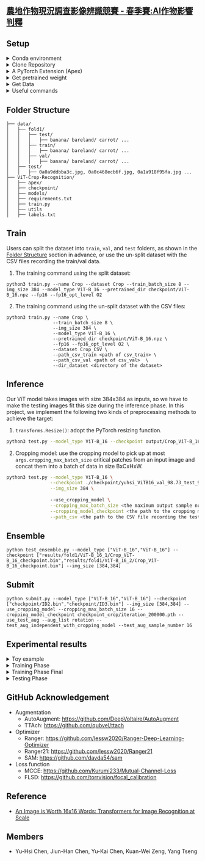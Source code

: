 ## [農地作物現況調查影像辨識競賽 - 春季賽:AI作物影響判釋](https://aidea-web.tw/topic/93c8c26b-0e96-44bc-9a53-1c96353ad340)


## Setup

<details>

<summary>Conda environment</summary>
  
```bash
conda create -n Crop python==3.9 -y
conda activate Crop
```

</details>


<details>

<summary>Clone Repository</summary>
  
```bash
git clone https://github.com/TW-yuhsi/ViT-Crop-Recognition.git
pip install -r requirements.txt
```

</details>


<details>

<summary>A PyTorch Extension (Apex)</summary>
  
```bash
git clone https://github.com/NVIDIA/apex
cd apex/
python setup.py install
```

</details>


<details>

<summary>Get pretrained weight</summary>
  
```bash
cd ~ ViT-Crop-Recognition/
mkdir checkpoint
cd checkpoint/
wget https://storage.googleapis.com/vit_models/imagenet21k/ViT-B_16.npz
```
  
## Usage
* [Available models](https://console.cloud.google.com/storage/vit_models/): ViT-B_16(**85.8M**), R50+ViT-B_16(**97.96M**), ViT-B_32(**87.5M**), ViT-L_16(**303.4M**), ViT-L_32(**305.5M**), ViT-H_14(**630.8M**)
  * imagenet21k pre-train models
    * ViT-B_16, ViT-B_32, ViT-L_16, ViT-L_32, ViT-H_14
  * imagenet21k pre-train + imagenet2012 fine-tuned models
    * ViT-B_16-224, ViT-B_16, ViT-B_32, ViT-L_16-224, ViT-L_16, ViT-L_32
  * Hybrid Model([Resnet50](https://github.com/google-research/big_transfer) + Transformer)
    * R50-ViT-B_16
```
### imagenet21k pre-train
wget https://storage.googleapis.com/vit_models/imagenet21k/{MODEL_NAME}.npz

### imagenet21k pre-train + imagenet2012 fine-tuning
wget https://storage.googleapis.com/vit_models/imagenet21k+imagenet2012/{MODEL_NAME}.npz

```

</details>


<details>

<summary>Get Data</summary>

#### Stage 1 dataset
  
- [Train Data 下載點一](http://aicup-dataset.aidea-web.tw:18080/dataset/train/)
- [Train Data 下載點二 (Google Drive)](https://drive.google.com/drive/folders/1hLNSr6YUIWo8jJO-6BAtZhKP_Ie9wwKw)
- [Train Data 下載點三 (OneDrive)](https://ncku365-my.sharepoint.com/personal/p66101087_ncku_edu_tw/_layouts/15/onedrive.aspx?id=%2Fpersonal%2Fp66101087%5Fncku%5Fedu%5Ftw%2FDocuments%2FAICUP%20%E8%A8%93%E7%B7%B4%E8%B3%87%E6%96%99%E9%9B%86&ga=1)
- [Train Data 下載點四 (學術網路)](https://dgl.synology.me/drive/d/s/nzyNfheVlMy6UeKwv0wP8SLAA4T1caMN/hS3Bh_72ez_cWY2PzLaOwMkOkPTSwj0a-_7EgGP3KZAk)
- [Test Data 下載點一](http://aicup-dataset.aidea-web.tw:18080/dataset/test/)
- [Test Data 下載點二 (Google Drive)](https://drive.google.com/drive/folders/1bUP0voNju94nQd_kgr-kr-tjP4opj1Zd?usp=sharing)
- [Test Data 下載點三 (OneDrive)](https://ncku365-my.sharepoint.com/:f:/g/personal/p66101087_ncku_edu_tw/Em_JRy7IcJhIk-Nbrn7Ii34BSh8N4AlX6GyUzg_IboJoKA)
- [Test Data 下載點四 (學術網路)](https://dgl.synology.me/drive/d/s/odkYeGEacoKxd0oTC5BGPjff97OcvHNk/_24MEXkmwEX647b4CcRt8TqsiN6xhv4U-RrZAhjyfgwk)
- [submission_example.csv](http://aicup-dataset.aidea-web.tw:18080/dataset/test/submission_example.csv)
  
![image](https://github.com/TW-yuhsi/ViT-Crop-Recognition/blob/main/figures/stage%201%20data.png)

</details>


<details>

<summary>Useful commands</summary>
  
```bash=
unzip \*.zip    # Unzip all ZIP files
ls -l | grep "^-" | wc -l    # Check the number of files
```

</details>




## Folder Structure
```
├── data/
│   ├── fold1/
│   │   ├── test/
│   │   │   ├── banana/ bareland/ carrot/ ...
│   │   ├── train/
│   │   │   ├── banana/ bareland/ carrot/ ...
│   │   ├── val/
│   │   │   ├── banana/ bareland/ carrot/ ...
│   ├── test/
│   │   ├── 0a0a9ddbba3c.jpg, 0a0c468ecb6f.jpg, 0a1a918f95fa.jpg ...
├── ViT-Crop-Recognition/
│   ├── apex/
│   ├── checkpoint/
│   ├── models/
│   ├── requirements.txt
│   ├── train.py
│   ├── utils
│   ├── labels.txt
```



## Train

Users can split the dataset into `train`, `val`, and `test` folders, as shown in the [Folder Structure](#folder-structure) section in advance, or use the un-split dataset with the CSV files recording the train/val data.

1. The training command using the split dataset:
```bash=
python3 train.py --name Crop --dataset Crop --train_batch_size 8 --img_size 384 --model_type ViT-B_16 --pretrained_dir checkpoint/ViT-B_16.npz --fp16 --fp16_opt_level O2
```
2. The training command using the un-split dataset with the CSV files:
```bash=
python3 train.py --name Crop \
                 --train_batch_size 8 \
                 --img_size 384 \
                 --model_type ViT-B_16 \
                 --pretrained_dir checkpoint/ViT-B_16.npz \
                 --fp16 --fp16_opt_level O2 \
                 --dataset Crop_CSV \
                 --path_csv_train <path of csv_train> \
                 --path_csv_val <path of csv_val>  \
                 --dir_dataset <directory of the dataset> 
```

## Inference

Our ViT model takes images with size 384x384 as inputs, so we have to make the testing images fit this size during the inference phase. In this project, we implement the following two kinds of preprocessing methods to achieve the target:
1. `transforms.Resize()`: adopt the PyTorch resizing function.
```bash
python3 test.py --model_type ViT-B_16 --checkpoint output/Crop_ViT-B_16_checkpoint.bin --img_size 384
```

2. Cropping model: use the cropping model to pick up at most `args.cropping_max_batch_size` critical patches from an input image and concat them into a batch of data in size BxCxHxW.
```bash
python3 test.py --model_type ViT-B_16 \
                --checkpoint ./checkpoint/yuhsi_ViTB16_val_98.73_test_98.64.bin \
                --img_size 384 \
                
                --use_cropping_model \
                --cropping_max_batch_size <the maximum output sample number of the cropping model> \
                --cropping_model_checkpoint <the path to the cropping model checkpoint> \
                --path_csv <the path to the CSV file recording the testing data> \
```

## Ensemble
```bash=
python test_ensemble.py --model_type ["ViT-B_16","ViT-B_16"] --checkpoint ["results/fold1/ViT-B_16_1/Crop_ViT-B_16_checkpoint.bin","results/fold1/ViT-B_16_2/Crop_ViT-B_16_checkpoint.bin"] --img_size [384,384]
```


## Submit
```bash=
python submit.py --model_type ["ViT-B_16","ViT-B_16"] --checkpoint ["checkpoint/ID2.bin","checkpoint/ID3.bin"] --img_size [384,384] --use_cropping_model --cropping_max_batch_size 16 --cropping_model_checkpoint checkpoint_crop/iteration_200000.pth --use_test_aug --aug_list rotation --test_aug_independent_with_cropping_model --test_aug_sample_number 16
```



## Experimental results




<details>

<summary>Toy example</summary>

  
<table>
  <tr>
    <td>Checkpoint</td>
    <td>Model</td>
    <td>Pretrained</td>
    <td>Dataset</td>
    <td>Batch size</td>
    <td>Epochs</td>
    <td>Loss</td>
    <td>Optimizer</td>
    <td>Scheduler</td>
    <td>Augmentation</td>
    <td>Best val epoch</td>
    <td>Best val acc (%)</td>
    <td>test acc (%)</td>
    <td>training time</td>
  </tr>
  <tr>
    <td>2022-04-09</td>
    <td>ResNet101</td>
    <td>imagenet</td>
    <td>1K</td>
    <td>32</td>
    <td>60</td>
    <td>CE</td>
    <td>optimizer = optim.SGD(model.parameters(), lr=0.05)</td>
    <td>step_lr_scheduler = lr_scheduler.StepLR(optimizer, step_size=10, gamma=0.5)</td>
    <td>RandomResizedCrop(416),<br>Normalize(mean=(0.485, 0.456, 0.406), std=(0.229, 0.224, 0.225))</td>
    <td> </td>
    <td>84 </td>
    <td> </td>
    <td>2hr 41min </td>
  </tr>

</table>


</details>




<details>

<summary>Training Phase</summary>

  
<table>
  <tr>
    <td>Checkpoint</td>
    <td>ID</td>
    <td>Model</td>
    <td>Pretrained</td>
    <td>Dataset</td>
    <td>Batch size</td>
    <td>Epochs</td>
    <td>Loss</td>
    <td>Optimizer</td>
    <td>Scheduler</td>
    <td>Augmentation</td>
    <td>Best val epoch</td>
    <td>Best val acc (%)</td>
    <td>test acc (%)</td>
    <td>training time</td>
  </tr>
  <tr>
    <td>2022-04-18</td>
    <td>1</td>
    <td>ResNet101</td>
    <td>imagenet</td>
    <td>fold1</td>
    <td>16</td>
    <td>1</td>
    <td>CE</td>
    <td>optimizer = optim.SGD(model.parameters(), lr=0.05)</td>
    <td>step_lr_scheduler = lr_scheduler.StepLR(optimizer, step_size=10, gamma=0.5)</td>
    <td>RandomResizedCrop(416),<br>Normalize(mean=(0.485, 0.456, 0.406), std=(0.229, 0.224, 0.225))</td>
    <td> </td>
    <td>86.05 </td>
    <td>77.18 </td>
    <td>>1hr </td>
  </tr>
  <tr>
    <td>2022-04-21</td>
    <td>2</td>
    <td>ViT-B_16</td>
    <td>imagenet21k</td>
    <td>fold4</td>
    <td>8</td>
    <td>10000 (iter)</td>
    <td>CE</td>
    <td>optimizer = torch.optim.SGD(model.parameters(), lr=args.learning_rate, momentum=0.9, weight_decay=args.weight_decay)</td>
    <td>scheduler = WarmupCosineSchedule(optimizer, warmup_steps=args.warmup_steps, t_total=t_total)</td>
    <td>RandomResizedCrop(384)</td>
    <td>9900 (iter)</td>
    <td>97.70 </td>
    <td>97.81 </td>
    <td>9hr 3min </td>
  </tr>
  <tr>
    <td>2022-04-27</td>
    <td>3</td>
    <td>ViT-B_16</td>
    <td>imagenet21k</td>
    <td>fold1</td>
    <td>8</td>
    <td>40000 (iter)</td>
    <td>CE</td>
    <td>optimizer = torch.optim.SGD(model.parameters(), lr=args.learning_rate, momentum=0.9, weight_decay=args.weight_decay)</td>
    <td>scheduler = WarmupCosineSchedule(optimizer, warmup_steps=args.warmup_steps, t_total=t_total)</td>
    <td>RandomResizedCrop(384)</td>
    <td>31200 (iter)</td>
    <td>98.73 </td>
    <td>98.64 </td>
    <td>1d 13hr 50min </td>
  </tr>
  <tr>
    <td>2022-04-29</td>
    <td>4</td>
    <td>ViT-B_16</td>
    <td>imagenet21k+imagenet2012</td>
    <td>fold1</td>
    <td>8</td>
    <td>40000 (iter)</td>
    <td>CE</td>
    <td>optimizer = torch.optim.SGD(model.parameters(), lr=args.learning_rate, momentum=0.9, weight_decay=args.weight_decay)</td>
    <td>scheduler = WarmupCosineSchedule(optimizer, warmup_steps=args.warmup_steps, t_total=t_total)</td>
    <td>RandomResizedCrop(384)</td>
    <td>38500 (iter)</td>
    <td>98.74 </td>
    <td>98.74 </td>
    <td>1d 13hr 57min </td>
  </tr>
  <tr>
    <td>2022-05-03</td>
    <td>5</td>
    <td>ViT-B_16</td>
    <td>imagenet21k+imagenet2012</td>
    <td>fold1</td>
    <td>8</td>
    <td>10000 (iter)</td>
    <td>CE</td>
    <td>optimizer = torch.optim.SGD(model.parameters(), lr=args.learning_rate, momentum=0.9, weight_decay=args.weight_decay)</td>
    <td>scheduler = WarmupCosineSchedule(optimizer, warmup_steps=args.warmup_steps, t_total=t_total)</td>
    <td>RandomResizedCrop(384)</td>
    <td>9400 (iter)</td>
    <td>98.16 </td>
    <td>98.07 </td>
    <td>9hr 23min </td>
  </tr>

</table>


</details>





<details>

<summary>Training Phase Final</summary>
  
Coming ...

</details>




<details>

<summary>Testing Phase</summary>
  
Following results show:
1. The cropping model helps when the maximum batch size is large and with a positive sample threshold close to but greater than zero.
2. Filter some predictions with the entropy higher than the threshold before the internal ensemble helps.
3. Using the testing augmentation only with horizontal flip might help, but we still have to do more experiments.

### Testing Set

#### Test the Effectiveness of the Cropping Model and the Entropy Filter
  
<table>
  <tr>
    <td>Fold id</td>
    <td>Use cropping model?</td>
    <td>Checkpoint description</td>
    <td>Maximum batch size</td>
    <td>Positive sample threshold</td>
    <td>Entropy filter threshold</td>
    <td>Accuracy (%)</td>
  </tr>
  <tr>
    <td>1</td>
    <td>False</td>
    <td>Nan</td>
    <td>Nan</td>
    <td>Nan</td>
    <td>Nan</td>
    <td>98.6443</td>
  </tr>
  <tr>
    <td>1</td>
    <td>True</td>
    <td>Unet-ch64-4^3*3*2/iteration_100000.pth</td>
    <td>8</td>
    <td>0.3</td>
    <td>Nan</td>
    <td>98.5945</td>
  </tr>
  <tr>
    <td>1</td>
    <td>True</td>
    <td>Unet-ch64-4^3*3*2/iteration_100000.pth</td>
    <td>8</td>
    <td>0.5</td>
    <td>Nan</td>
    <td>98.5945</td>
  </tr>
  <tr>
    <td>1</td>
    <td>True</td>
    <td>Unet-ch64-4^3*3*2/iteration_100000.pth</td>
    <td>8</td>
    <td>0.7</td>
    <td>Nan</td>
    <td>98.5697</td>
  </tr>
  <tr>
    <td>1</td>
    <td>True</td>
    <td>Unet-Mish-ch64-4^3*3*2/iteration_100000.pth</td>
    <td>36</td>
    <td>0.0</td>
    <td>Nan</td>
    <td>98.8060</td>
  </tr>
  <tr>
    <td>1</td>
    <td>True</td>
    <td>Unet-Mish-ch64-4^3*3*2/iteration_100000.pth</td>
    <td>36</td>
    <td>-0.1</td>
    <td>Nan</td>
    <td>98.7562</td>
  </tr>
  <tr>
    <td>1</td>
    <td>True</td>
    <td>Unet-Mish-ch64-4^3*3*2/iteration_100000.pth</td>
    <td>36</td>
    <td>0.0</td>
    <td>0.95</td>
    <td>98.8682</td>
  </tr>
  <tr>
    <td>1</td>
    <td>True</td>
    <td>Unet-Mish-ch64-4^3*3*2/iteration_100000.pth</td>
    <td>36</td>
    <td>0.0</td>
    <td>0.3</td>
    <td>98.8930</td>
  </tr>
  <tr>
    <td>1</td>
    <td>True</td>
    <td>Unet-Mish-ch64-4^3*3*2/iteration_100000.pth</td>
    <td>36</td>
    <td>0.0</td>
    <td>0.05</td>
    <td>98.8930</td>
  </tr>
  
</table>

#### Test the Effectiveness of the Testing Augmentation
  
In this part, we take the best configuration in the last section as the baseline, add up the testing augmentation, and check whether the testing augmentation helps. If the testing augmentation helps, we will also check the followings:
1. What kind of the transformation methods are critical: use only rotation.
2. What is the best sample number for the testing augmentation: 16.
3. Should the testing augmentation work depend on the output of the cropping model: independent is better.
4. Do the cropping model, and the entropy filter still work when we adopt the testing augmentation: Still work.
  
<table>
  <tr>
    <td>Fold id</td>
    <td>Use cropping model?</td>
    <td>Checkpoint description</td>
    <td>Maximum batch size</td>
    <td>Positive sample threshold</td>
    <td>Entropy filter threshold</td>
    <td>Sample number for the testing augmentation</td>
    <td>Dependency of the testing augmentation</td>
    <td>Testing augmentation: flip</td>
    <td>Testing augmentation: rotation</td>
    <td>Testing augmentation: gaussian noise</td>
    <td>Accuracy (%)</td>
  </tr>
  <tr>
    <td>1</td>
    <td>True</td>
    <td>Unet-Mish-ch64-4^3*3*2/iteration_100000.pth</td>
    <td>36</td>
    <td>0.0</td>
    <td>0.3</td>
    <td>Nan</td>
    <td>Nan</td>
    <td>Nan</td>
    <td>Nan</td>
    <td>Nan</td>
    <td>98.8930</td>
  </tr>
  <tr>
    <td>1</td>
    <td>True</td>
    <td>Unet-Mish-ch64-4^3*3*2/iteration_100000.pth</td>
    <td>36</td>
    <td>0.0</td>
    <td>0.3</td>
    <td>36</td>
    <td>Dependent</td>
    <td>O</td>
    <td>O</td>
    <td>Nan</td>
    <td>98.9552</td>
  </tr>
  <tr>
    <td>1</td>
    <td>True</td>
    <td>Unet-Mish-ch64-4^3*3*2/iteration_100000.pth</td>
    <td>36</td>
    <td>0.0</td>
    <td>0.3</td>
    <td>36</td>
    <td>Dependent</td>
    <td>O</td>
    <td>Nan</td>
    <td>Nan</td>
    <td>98.8682</td>
  </tr>
  <tr>
    <td>1</td>
    <td>True</td>
    <td>Unet-Mish-ch64-4^3*3*2/iteration_100000.pth</td>
    <td>36</td>
    <td>0.0</td>
    <td>0.3</td>
    <td>36</td>
    <td>Dependent</td>
    <td>Nan</td>
    <td>O</td>
    <td>Nan</td>
    <td>98.9677</td>
  </tr>
  <tr>
    <td>1</td>
    <td>True</td>
    <td>Unet-Mish-ch64-4^3*3*2/iteration_100000.pth</td>
    <td>36</td>
    <td>0.0</td>
    <td>0.3</td>
    <td>36</td>
    <td>Dependent</td>
    <td>O</td>
    <td>O</td>
    <td>O</td>
    <td>98.8682</td>
  </tr>
  <tr>
    <td>1</td>
    <td>True</td>
    <td>Unet-Mish-ch64-4^3*3*2/iteration_100000.pth</td>
    <td>36</td>
    <td>0.0</td>
    <td>0.3</td>
    <td>same</td>
    <td>Dependent</td>
    <td>O</td>
    <td>O</td>
    <td>Nan</td>
    <td>98.8682</td>
  </tr>
  <tr>
    <td>1</td>
    <td>True</td>
    <td>Unet-Mish-ch64-4^3*3*2/iteration_100000.pth</td>
    <td>36</td>
    <td>0.0</td>
    <td>0.3</td>
    <td>16</td>
    <td>Dependent</td>
    <td>O</td>
    <td>O</td>
    <td>Nan</td>
    <td>98.9552</td>
  </tr>
  <tr>
    <td>1</td>
    <td>True</td>
    <td>Unet-Mish-ch64-4^3*3*2/iteration_100000.pth</td>
    <td>36</td>
    <td>0.0</td>
    <td>0.3</td>
    <td>36</td>
    <td>Independent</td>
    <td>O</td>
    <td>O</td>
    <td>Nan</td>
    <td>98.9552</td>
  </tr>
  <tr>
    <td>1</td>
    <td>True</td>
    <td>Unet-Mish-ch64-4^3*3*2/iteration_100000.pth</td>
    <td>36</td>
    <td>0.0</td>
    <td>0.3</td>
    <td>same</td>
    <td>Independent</td>
    <td>O</td>
    <td>O</td>
    <td>Nan</td>
    <td>98.9801</td>
  </tr>
  <tr>
    <td>1</td>
    <td>True</td>
    <td>Unet-Mish-ch64-4^3*3*2/iteration_100000.pth</td>
    <td>36</td>
    <td>0.0</td>
    <td>0.3</td>
    <td>16</td>
    <td>Independent</td>
    <td>O</td>
    <td>O</td>
    <td>Nan</td>
    <td>99.2910</td>
  </tr>
  <tr>
    <td>1</td>
    <td>True</td>
    <td>Unet-Mish-ch64-4^3*3*2/iteration_100000.pth</td>
    <td>36</td>
    <td>0.0</td>
    <td>Nan</td>
    <td>36</td>
    <td>Dependent</td>
    <td>O</td>
    <td>O</td>
    <td>Nan</td>
    <td>98.6940</td>
  </tr>
  <tr>
    <td>1</td>
    <td>True</td>
    <td>Unet-Mish-ch64-4^3*3*2/iteration_100000.pth</td>
    <td>16</td>
    <td>0.0</td>
    <td>0.3</td>
    <td>36</td>
    <td>Dependent</td>
    <td>O</td>
    <td>O</td>
    <td>Nan</td>
    <td>98.8433</td>
  </tr>
  <tr>
    <td>1</td>
    <td>True</td>
    <td>Unet-Mish-ch64-4^3*3*2/iteration_100000.pth</td>
    <td>8</td>
    <td>0.0</td>
    <td>0.3</td>
    <td>36</td>
    <td>Dependent</td>
    <td>O</td>
    <td>O</td>
    <td>Nan</td>
    <td>98.6318</td>
  </tr>
  <tr>
    <td>1</td>
    <td>Nan</td>
    <td>Nan</td>
    <td>Nan</td>
    <td>Nan</td>
    <td>0.3</td>
    <td>36</td>
    <td>Dependent</td>
    <td>O</td>
    <td>O</td>
    <td>Nan</td>
    <td>98.6940</td>
  </tr>
  <tr>
    <td>1</td>
    <td>Nan</td>
    <td>Nan</td>
    <td>Nan</td>
    <td>Nan</td>
    <td>Nan</td>
    <td>36</td>
    <td>Dependent</td>
    <td>O</td>
    <td>O</td>
    <td>Nan</td>
    <td>98.6940</td>
  </tr>
  <tr>
    <td>1</td>
    <td>True</td>
    <td>Unet-Mish-ch64-4^3*3*2/iteration_100000.pth</td>
    <td>36</td>
    <td>0.0</td>
    <td>0.3</td>
    <td>16</td>
    <td>Independent</td>
    <td>Nan</td>
    <td>O</td>
    <td>Nan</td>
    <td>99.3035</td>
  </tr>
  <tr>
    <td>1</td>
    <td>True</td>
    <td>Unet-Mish-ch64-4^3*3*2/iteration_100000.pth</td>
    <td>36</td>
    <td>0.0</td>
    <td>0.3</td>
    <td>8</td>
    <td>Independent</td>
    <td>Nan</td>
    <td>O</td>
    <td>Nan</td>
    <td>99.2040</td>
  </tr>
  <tr>
    <td>1</td>
    <td>True</td>
    <td>Unet-Mish-ch64-4^3*3*2/iteration_100000.pth</td>
    <td>36</td>
    <td>0.0</td>
    <td>0.3</td>
    <td>4</td>
    <td>Independent</td>
    <td>Nan</td>
    <td>O</td>
    <td>Nan</td>
    <td>99.1667</td>
  </tr>
  <tr>
    <td>1</td>
    <td>True</td>
    <td>Unet-Mish-ch64-4^3*3*2/iteration_200000.pth</td>
    <td>36</td>
    <td>0.0</td>
    <td>0.3</td>
    <td>16</td>
    <td>Independent</td>
    <td>Nan</td>
    <td>O</td>
    <td>Nan</td>
    <td>99.3035</td>
  </tr>
  <tr>
    <td>1</td>
    <td>True</td>
    <td>Unet-Mish-ch64-4^3*3*2/iteration_200000.pth</td>
    <td>36</td>
    <td>0.0</td>
    <td>0.3</td>
    <td>8</td>
    <td>Independent</td>
    <td>Nan</td>
    <td>O</td>
    <td>Nan</td>
    <td>99.3159</td>
  </tr>
  <tr>
    <td>1</td>
    <td>True</td>
    <td>Unet-Mish-ch64-4^3*3*2/iteration_200000.pth</td>
    <td>36</td>
    <td>0.0</td>
    <td>0.3</td>
    <td>4</td>
    <td>Independent</td>
    <td>Nan</td>
    <td>O</td>
    <td>Nan</td>
    <td>99.1915</td>
  </tr>
</table>
  
### Validation Set
  
<table>
  <tr>
    <td>Fold id</td>
    <td>Use cropping model?</td>
    <td>Checkpoint description</td>
    <td>Maximum batch size</td>
    <td>Positive sample threshold</td>
    <td>Entropy filter threshold</td>
    <td>Accuracy (%)</td>
  </tr>
  <tr>
    <td>1</td>
    <td>False</td>
    <td>Nan</td>
    <td>Nan</td>
    <td>Nan</td>
    <td>Nan</td>
    <td>98.7354</td>
  </tr>
  <tr>
    <td>1</td>
    <td>True</td>
    <td>Unet-ch64-4^3*3*2/iteration_100000.pth</td>
    <td>8</td>
    <td>0.3</td>
    <td>Nan</td>
    <td>98.6110</td>
  </tr>
  <tr>
    <td>1</td>
    <td>True</td>
    <td>Unet-ch64-4^3*3*2/iteration_100000.pth</td>
    <td>8</td>
    <td>0.5</td>
    <td>Nan</td>
    <td>98.6110</td>
  </tr>
  <tr>
    <td>1</td>
    <td>True</td>
    <td>Unet-ch64-4^3*3*2/iteration_100000.pth</td>
    <td>8</td>
    <td>0.7</td>
    <td>Nan</td>
    <td>98.5972</td>
  </tr>
  <tr>
    <td>1</td>
    <td>True</td>
    <td>Unet-Mish-ch64-4^3*3*2/iteration_100000.pth</td>
    <td>36</td>
    <td>0.0</td>
    <td>0.05</td>
    <td>98.8870</td>
  </tr>

</table>

</details>




## GitHub Acknowledgement
- Augmentation
  - AutoAugment: https://github.com/DeepVoltaire/AutoAugment
  - TTAch: https://github.com/qubvel/ttach
- Optimizer
  - Ranger: https://github.com/lessw2020/Ranger-Deep-Learning-Optimizer
  - Ranger21: https://github.com/lessw2020/Ranger21 
  - SAM: https://github.com/davda54/sam
- Loss function
  - MCCE: https://github.com/Kurumi233/Mutual-Channel-Loss
  - FLSD: https://github.com/torrvision/focal_calibration




## Reference
- [An Image is Worth 16x16 Words: Transformers for Image Recognition at Scale](https://arxiv.org/abs/2010.11929)




## Members
- Yu-Hsi Chen, Jiun-Han Chen, Yu-Kai Chen, Kuan-Wei Zeng, Yang Tseng

